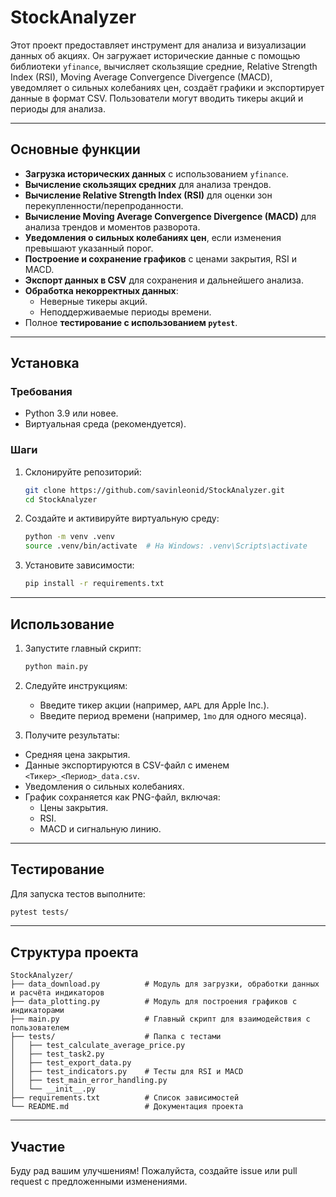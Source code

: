# StockAnalyzer

Этот проект предоставляет инструмент для анализа и визуализации данных об акциях. Он загружает исторические данные с помощью библиотеки `yfinance`, вычисляет скользящие средние, Relative Strength Index (RSI), Moving Average Convergence Divergence (MACD), уведомляет о сильных колебаниях цен, создаёт графики и экспортирует данные в формат CSV. Пользователи могут вводить тикеры акций и периоды для анализа.

---

## Основные функции

- **Загрузка исторических данных** с использованием `yfinance`.
- **Вычисление скользящих средних** для анализа трендов.
- **Вычисление Relative Strength Index (RSI)** для оценки зон перекупленности/перепроданности.
- **Вычисление Moving Average Convergence Divergence (MACD)** для анализа трендов и моментов разворота.
- **Уведомления о сильных колебаниях цен**, если изменения превышают указанный порог.
- **Построение и сохранение графиков** с ценами закрытия, RSI и MACD.
- **Экспорт данных в CSV** для сохранения и дальнейшего анализа.
- **Обработка некорректных данных**:
  - Неверные тикеры акций.
  - Неподдерживаемые периоды времени.
- Полное **тестирование с использованием `pytest`**.

---

## Установка

### Требования

- Python 3.9 или новее.
- Виртуальная среда (рекомендуется).

### Шаги

1. Склонируйте репозиторий:
   ```bash
   git clone https://github.com/savinleonid/StockAnalyzer.git
   cd StockAnalyzer
   ```

2. Создайте и активируйте виртуальную среду:
   ```bash
   python -m venv .venv
   source .venv/bin/activate  # На Windows: .venv\Scripts\activate
   ```

3. Установите зависимости:
   ```bash
   pip install -r requirements.txt
   ```

---

## Использование

1. Запустите главный скрипт:
   ```bash
   python main.py
   ```

2. Следуйте инструкциям:
   - Введите тикер акции (например, `AAPL` для Apple Inc.).
   - Введите период времени (например, `1mo` для одного месяца).

3. Получите результаты:

- Средняя цена закрытия.
- Данные экспортируются в CSV-файл с именем `<Тикер>_<Период>_data.csv`.
- Уведомления о сильных колебаниях.
- График сохраняется как PNG-файл, включая:
  - Цены закрытия.
  - RSI.
  - MACD и сигнальную линию.

---

## Тестирование

Для запуска тестов выполните:

```bash
pytest tests/
```

---

## Структура проекта

```
StockAnalyzer/
├── data_download.py          # Модуль для загрузки, обработки данных и расчёта индикаторов
├── data_plotting.py          # Модуль для построения графиков с индикаторами
├── main.py                   # Главный скрипт для взаимодействия с пользователем
├── tests/                    # Папка с тестами
│   ├── test_calculate_average_price.py
│   ├── test_task2.py
│   ├── test_export_data.py
│   ├── test_indicators.py    # Тесты для RSI и MACD
│   ├── test_main_error_handling.py
│   └── __init__.py
├── requirements.txt          # Список зависимостей
└── README.md                 # Документация проекта
```

---

## Участие

Буду рад вашим улучшениям! Пожалуйста, создайте issue или pull request с предложенными изменениями.

